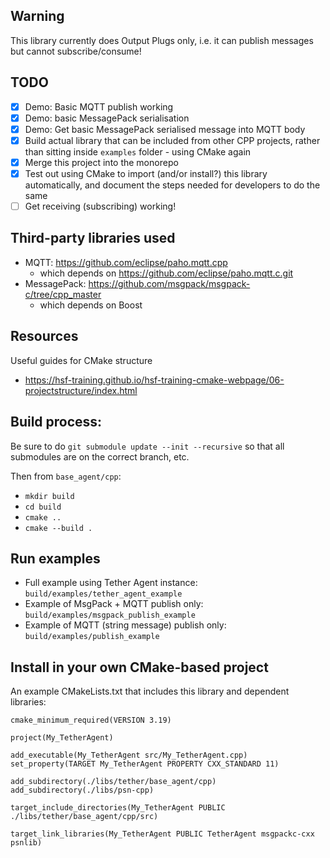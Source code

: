 ## Warning

This library currently does Output Plugs only, i.e. it can publish messages but cannot subscribe/consume!

## TODO

- [x] Demo: Basic MQTT publish working
- [x] Demo: basic MessagePack serialisation
- [x] Demo: Get basic MessagePack serialised message into MQTT body
- [x] Build actual library that can be included from other CPP projects, rather than sitting inside `examples` folder - using CMake again
- [x] Merge this project into the monorepo
- [x] Test out using CMake to import (and/or install?) this library automatically, and document the steps needed for developers to do the same
- [ ] Get receiving (subscribing) working!

## Third-party libraries used

- MQTT: https://github.com/eclipse/paho.mqtt.cpp
  - which depends on https://github.com/eclipse/paho.mqtt.c.git
- MessagePack: https://github.com/msgpack/msgpack-c/tree/cpp_master
  - which depends on Boost

## Resources

Useful guides for CMake structure

- https://hsf-training.github.io/hsf-training-cmake-webpage/06-projectstructure/index.html

## Build process:

Be sure to do
`git submodule update --init --recursive` so that all submodules are on the correct branch, etc.

Then from `base_agent/cpp`:

- `mkdir build`
- `cd build`
- `cmake ..`
- `cmake --build .`

## Run examples

- Full example using Tether Agent instance: `build/examples/tether_agent_example`
- Example of MsgPack + MQTT publish only: `build/examples/msgpack_publish_example`
- Example of MQTT (string message) publish only: `build/examples/publish_example`

## Install in your own CMake-based project

An example CMakeLists.txt that includes this library and dependent libraries:

```
cmake_minimum_required(VERSION 3.19)

project(My_TetherAgent)

add_executable(My_TetherAgent src/My_TetherAgent.cpp)
set_property(TARGET My_TetherAgent PROPERTY CXX_STANDARD 11)

add_subdirectory(./libs/tether/base_agent/cpp)
add_subdirectory(./libs/psn-cpp)

target_include_directories(My_TetherAgent PUBLIC ./libs/tether/base_agent/cpp/src)

target_link_libraries(My_TetherAgent PUBLIC TetherAgent msgpackc-cxx psnlib)
```
